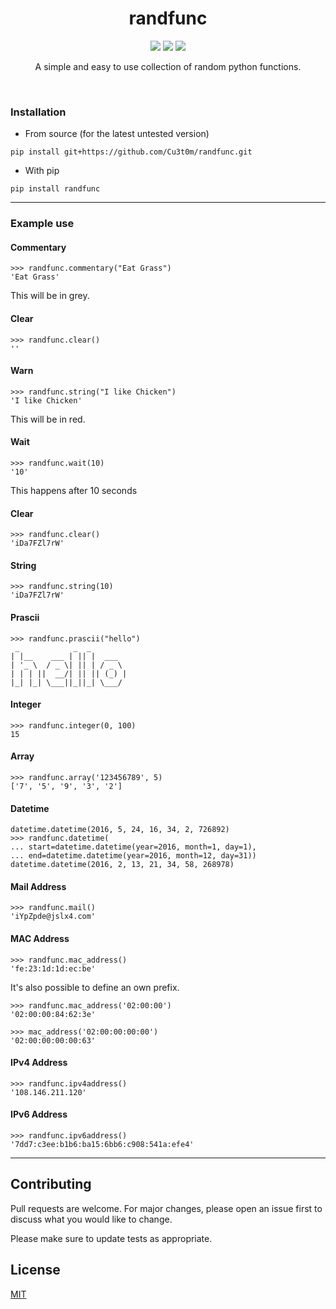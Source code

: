 <div>
  <h1 align='center'>
    randfunc
  </h1>
</div>
<div>
  <p align='center'>
    <img src=https://img.shields.io/pypi/dm/randfunc?color=success&label=PyPi%20Downloads&style=flat-square>
    <img src=https://img.shields.io/badge/Stable_Version-0.0.2-informational>
    <img src=https://img.shields.io/badge/Development_Version-0.0.4-informational>
  </p>
  <p align='center'>
    A simple and easy to use collection of random python functions.
  </p>
</div>
<br>

### Installation
- From source (for the latest untested version)
```
pip install git+https://github.com/Cu3t0m/randfunc.git
```
- With pip
```
pip install randfunc
```
-----------------------
### Example use

#### Commentary
```
>>> randfunc.commentary("Eat Grass")
'Eat Grass'
```
This will be in grey.
#### Clear
```
>>> randfunc.clear()
''
```
#### Warn
```
>>> randfunc.string("I like Chicken")
'I like Chicken'
```
This will be in red.
#### Wait
```
>>> randfunc.wait(10)
'10'
```
This happens after 10 seconds
#### Clear
```
>>> randfunc.clear()
'iDa7FZl7rW'
```
#### String
```
>>> randfunc.string(10)
'iDa7FZl7rW'
```
#### Prascii
```
>>> randfunc.prascii("hello")
 _            _  _        
| |__    ___ | || |  ___  
| '_ \  / _ \| || | / _ \ 
| | | ||  __/| || || (_) |
|_| |_| \___||_||_| \___/ 
```
#### Integer
```
>>> randfunc.integer(0, 100)
15
```
#### Array
```
>>> randfunc.array('123456789', 5)
['7', '5', '9', '3', '2']
```
#### Datetime
```
datetime.datetime(2016, 5, 24, 16, 34, 2, 726892)
>>> randfunc.datetime(
... start=datetime.datetime(year=2016, month=1, day=1),
... end=datetime.datetime(year=2016, month=12, day=31))
datetime.datetime(2016, 2, 13, 21, 34, 58, 268978)
```

#### Mail Address
```
>>> randfunc.mail()
'iYpZpde@jslx4.com'
```

#### MAC Address
```
>>> randfunc.mac_address()
'fe:23:1d:1d:ec:be'
```
It's also possible to define an own prefix.
```
>>> randfunc.mac_address('02:00:00')
'02:00:00:84:62:3e'

>>> mac_address('02:00:00:00:00')
'02:00:00:00:00:63'
```

#### IPv4 Address
```
>>> randfunc.ipv4address()
'108.146.211.120'
```

#### IPv6 Address
```
>>> randfunc.ipv6address()
'7dd7:c3ee:b1b6:ba15:6bb6:c908:541a:efe4'
```

----------------------------
Contributing
----------------------------

Pull requests are welcome. For major changes, please open an issue first to discuss what you would like to change.

Please make sure to update tests as appropriate.

## License
[MIT](https://choosealicense.com/licenses/mit/)